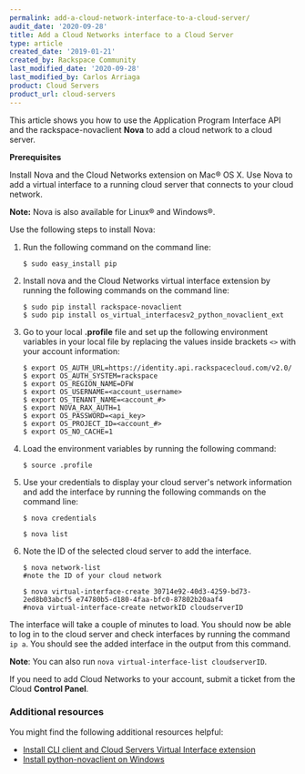 ```yaml
---
permalink: add-a-cloud-network-interface-to-a-cloud-server/
audit_date: '2020-09-28'
title: Add a Cloud Networks interface to a Cloud Server
type: article
created_date: '2019-01-21'
created_by: Rackspace Community
last_modified_date: '2020-09-28'
last_modified_by: Carlos Arriaga
product: Cloud Servers
product_url: cloud-servers
---
```


This article shows you how to use the Application Program Interface API and the rackspace-novaclient **Nova** to add a cloud network to a cloud server.  

**Prerequisites**

Install Nova and the Cloud Networks extension on Mac&reg; OS X. Use Nova to add a virtual interface to a running cloud server that connects to your cloud network. 

**Note:** Nova is also available for Linux&reg; and Windows&reg;.

Use the following steps to install Nova:

1. Run the following command on the command line:

       $ sudo easy_install pip
2. Install nova and the Cloud Networks virtual interface extension by running the following commands on the command line:

       $ sudo pip install rackspace-novaclient
       $ sudo pip install os_virtual_interfacesv2_python_novaclient_ext

3. Go to your local **.profile** file and set up the following environment variables in your local file by replacing the values inside brackets `<>` with your account information:

       $ export OS_AUTH_URL=https://identity.api.rackspacecloud.com/v2.0/
       $ export OS_AUTH_SYSTEM=rackspace
       $ export OS_REGION_NAME=DFW
       $ export OS_USERNAME=<account_username>
       $ export OS_TENANT_NAME=<account_#>
       $ export NOVA_RAX_AUTH=1
       $ export OS_PASSWORD=<api_key>
       $ export OS_PROJECT_ID=<account_#>
       $ export OS_NO_CACHE=1

 4. Load the environment variables by running the following command:

        $ source .profile



5. Use your credentials to display your cloud server's network information and add the interface by running the following commands on the command line:

       $ nova credentials

       $ nova list

6. Note the ID of the selected cloud server to add the interface.

       
       $ nova network-list
       #note the ID of your cloud network

       $ nova virtual-interface-create 30714e92-40d3-4259-bd73-2ed8b03abcf5 e74780b5-d180-4faa-bfc0-87802b20aaf4
       #nova virtual-interface-create networkID cloudserverID

The interface will take a couple of minutes to load. You should now be able to log in to the cloud server and check interfaces by running the command `ip a`. You should see the added interface in the output from this command.

**Note**: You can also run `nova virtual-interface-list cloudserverID`.

If you need to add Cloud Networks to your account, submit a ticket from the Cloud **Control Panel**.

### Additional resources

You might find the following additional resources helpful:

- [Install CLI client and Cloud Servers Virtual Interface
  extension](https://docs.rackspace.com/docs/cloud-servers/v2/getting-started/send-request-ovw/#id2)
- [Install python-novaclient on Windows](/support/how-to/installing-python-novaclient-on-windows/)
